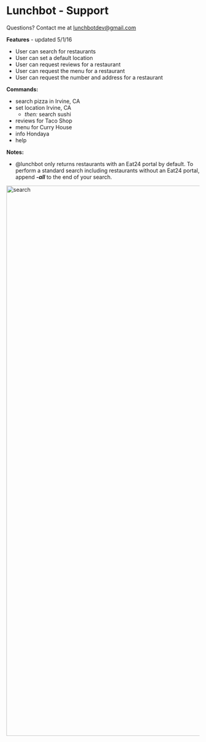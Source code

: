 # Lunchbot - Support

Questions? Contact me at lunchbotdev@gmail.com

**Features** - updated 5/1/16


* User can search for restaurants
* User can set a default location
* User can request reviews for a restaurant
* User can request the menu for a restaurant
* User can request the number and address for a restaurant

**Commands:**


* search pizza in Irvine, CA
* set location Irvine, CA
  * _then:_ search sushi
* reviews for Taco Shop
* menu for Curry House
* info Hondaya
* help

**Notes:**


* @lunchbot only returns restaurants with an Eat24 portal by default. To perform a standard search including restaurants without an Eat24 portal, append _**-all**_ to the end of your search.

<img width="1437" alt="search" src="https://cloud.githubusercontent.com/assets/16697731/15365854/ae9201b0-1cd6-11e6-846c-3e551d61b6eb.png">
